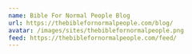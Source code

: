 ```yaml
---
name: Bible For Normal People Blog
url: https://thebiblefornormalpeople.com/blog/
avatar: /images/sites/thebiblefornormalpeople.png
feed: https://thebiblefornormalpeople.com/feed/
---
```

